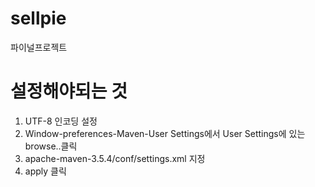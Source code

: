 # sellpie
파이널프로젝트
# 설정해야되는 것
1. UTF-8 인코딩 설정
2. Window-preferences-Maven-User Settings에서 User Settings에 있는 browse..클릭
3. apache-maven-3.5.4/conf/settings.xml 지정
4. apply 클릭
